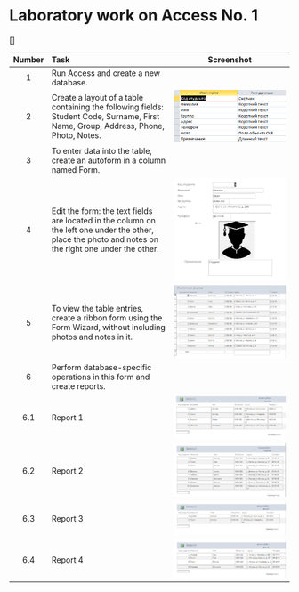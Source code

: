 # Laboratory work on Access No. 1

[]

| Number | Task | Screenshot |
|:------:|:----------|----------|
| 1 | Run Access and create a new database. |  |
| 2 | Create a layout of a table containing the following fields: Student Code, Surname, First Name, Group, Address, Phone, Photo, Notes. | ![Skrin1](Skrin1.png) |
| 3 | To enter data into the table, create an autoform in a column named Form. |  |
| 4 | Edit the form: the text fields are located in the column on the left one under the other, place the photo and notes on the right one under the other. | ![Skrin2](Skrin2.png) |
| 5 | To view the table entries, create a ribbon form using the Form Wizard, without including photos and notes in it. | ![Skrin3](Skrin3.png) |
| 6 | Perform database-specific operations in this form and create reports. |  |
| 6.1 | Report 1 | ![Skrin4](Скрин1.png) |
| 6.2 | Report 2 | ![Skrin5](Скрин2.png) |
| 6.3 | Report 3 | ![Skrin6](Скрин3.png) |
| 6.4 | Report 4 | ![Skrin7](Скрин4.png) |
